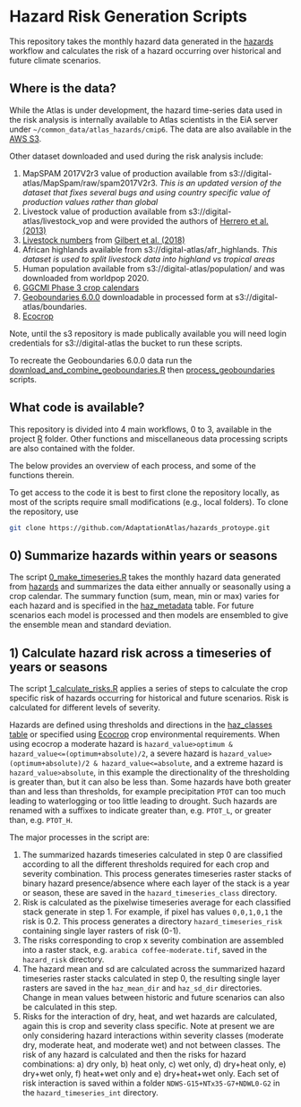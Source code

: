 # Hazard Risk Generation Scripts
This repository takes the monthly hazard data generated in the [hazards](https://github.com/AdaptationAtlas/hazards/tree/main) workflow and calculates the risk of a hazard occurring over historical and future climate scenarios.

## Where is the data?
While the Atlas is under development, the hazard time-series data used in the risk analysis is internally available to Atlas scientists in the EiA server under `~/common_data/atlas_hazards/cmip6`. The data are also available in the [AWS S3](s3://digital-atlas/).

Other dataset downloaded and used during the risk analysis include:
1. MapSPAM 2017V2r3 value of production available from s3://digital-atlas/MapSpam/raw/spam2017V2r3. *This is an updated version of the dataset that fixes several bugs and using country specific value of production values rather than global*
2. Livestock value of production available from s3://digital-atlas/livestock_vop and were provided the authors of [Herrero et al. (2013)](https://www.pnas.org/doi/full/10.1073/pnas.1308149110)
3. [Livestock numbers](https://data.apps.fao.org/catalog/organization/gridded-livestock-of-the-world-glw) from [Gilbert et al. (2018)](https://www.nature.com/articles/sdata2018227)
4. African highlands available from s3://digital-atlas/afr_highlands. *This dataset is used to split livestock data into highland vs tropical areas*
5. Human population available from s3://digital-atlas/population/ and was downloaded from worldpop 2020.
6. [GGCMI Phase 3 crop calendars](https://zenodo.org/records/5062513)
7. [Geoboundaries 6.0.0](https://github.com/wmgeolab/geoBoundaries) downloadable in processed form at s3://digital-atlas/boundaries.
8. [Ecocrop](https://raw.githubusercontent.com/AdaptationAtlas/hazards_prototype/main/metadata/ecocrop.csv)

Note, until the s3 repository is made publically available you will need login credentials for s3://digital-atlas the bucket to run these scripts.

To recreate the Geoboundaries 6.0.0 data run the [download_and_combine_geoboundaries.R](https://github.com/AdaptationAtlas/hazards_prototype/blob/main/R/download_and_combine_geoboundaries.R) then [process_geoboundaries](https://github.com/AdaptationAtlas/hazards_prototype/blob/main/R/process_geoboundaries.R) scripts.

## What code is available?
This repository is divided into 4 main workflows, 0 to 3, available in the project [R](https://github.com/AdaptationAtlas/hazards_prototype/tree/main/R) folder. Other functions and miscellaneous data processing scripts are also contained with the folder.

The below provides an overview of each process, and some of the functions therein.

To get access to the code it is best to first clone the repository locally, as most of the scripts require small modifications (e.g., local folders). To clone the repository, use

```bash
git clone https://github.com/AdaptationAtlas/hazards_protoype.git
```
## 0) Summarize hazards within years or seasons
The script [0_make_timeseries.R](https://github.com/AdaptationAtlas/hazards_prototype/blob/main/R/0_make_timeseries.R) takes the monthly hazard data generated from [hazards](https://github.com/AdaptationAtlas/hazards/tree/main) and summarizes the data either annually or seasonally using a crop calendar. The summary function (sum, mean, min or max) varies for each hazard and is specified in the [haz_metadata](https://github.com/AdaptationAtlas/hazards_prototype/blob/main/metadata/haz_metadata.csv) table. For future scenarios each model is processed and then models are ensembled to give the ensemble mean and standard deviation.

## 1) Calculate hazard risk across a timeseries of years or seasons
The script [1_calculate_risks.R](https://github.com/AdaptationAtlas/hazards_prototype/blob/main/R/1_calculate_risks.R) applies a series of steps to calculate the crop specific risk of hazards occurring for historical and future scenarios. Risk is calculated for different levels of severity.

Hazards are defined using thresholds and directions in the [haz_classes table](https://raw.githubusercontent.com/AdaptationAtlas/hazards_prototype/main/metadata/haz_metadata.csv) or specified using [Ecocrop](https://raw.githubusercontent.com/AdaptationAtlas/hazards_prototype/main/metadata/ecocrop.csv) crop environmental requirements. When using ecocrop a moderate hazard is `hazard_value>optimum & hazard_value<=(optimum+absolute)/2`, a severe hazard is `hazard_value>(optimum+absolute)/2 & hazard_value<=absolute`, and a extreme hazard is `hazard_value>absolute`, in this example the directionality of the thresholding is greater than, but it can also be less than. Some hazards have both greater than and less than thresholds, for example precipitation `PTOT` can too much leading to waterlogging or too little leading to drought. Such hazards are renamed with a suffixes to indicate greater than, e.g. `PTOT_L`, or greater than, e.g. `PTOT_H`.

The major processes in the script are:
1. The summarized hazards timeseries calculated in step 0 are classified according to all the different thresholds required for each crop and severity combination. This process generates timeseries raster stacks of binary hazard presence/absence where each layer of the stack is a year or season, these are saved in the   `hazard_timeseries_class` directory.
2. Risk is calculated as the pixelwise timeseries average for each classified stack generate in step 1. For example, if pixel has values `0,0,1,0,1` the risk is 0.2. This process generates a directory `hazard_timeseries_risk` containing single layer rasters of risk (0-1).
3. The risks corresponding to crop x severity combination are assembled into a raster stack, e.g. `arabica coffee-moderate.tif`, saved in the `hazard_risk` directory.
4. The hazard mean and sd are calculated across the summarized hazard timeseries raster stacks calculated in step 0, the resulting single layer rasters are saved in the `haz_mean_dir` and `haz_sd_dir` directories. Change in mean values between historic and future scenarios can also be calculated in this step.
5. Risks for the interaction of dry, heat, and wet hazards are calculated, again this is crop and severity class specific. Note at present we are only considering hazard interactions within severity classes (moderate dry, moderate heat, and moderate wet) and not between classes. The risk of any hazard is calculated and then the risks for hazard combinations: a) dry only, b) heat only, c) wet only, d) dry+heat only, e) dry+wet only, f) heat+wet only and e) dry+heat+wet only. Each set of risk interaction is saved within a folder `NDWS-G15+NTx35-G7+NDWL0-G2` in the `hazard_timeseries_int` directory.


